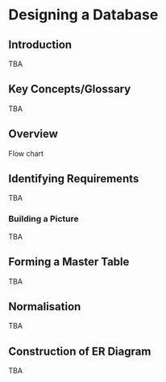 # Designing a Database

## Introduction
TBA

## Key Concepts/Glossary
TBA

## Overview
Flow chart

## Identifying Requirements

TBA

### Building a Picture

TBA

## Forming a Master Table
TBA

## Normalisation
TBA

## Construction of ER Diagram
TBA

